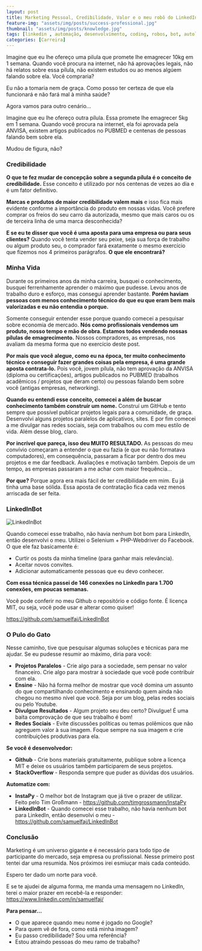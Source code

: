 ```yaml
---
layout: post
title: Marketing Pessoal, Credibilidade, Valor e o meu robô do LinkedIn
feature-img: "assets/img/posts/success-professional.jpg"
thumbnail: "assets/img/posts/knowledge.jpg"
tags: [linkedin , automação, desenvolvimento, coding, robos, bot, autoliker, autofollow, marketing pessoal]
categories: [Carreira]
---
```


Imagine que eu lhe ofereço uma pilula que promete lhe emagrecer 10kg em 1 semana. 
Quando você procura na internet, não há aprovações legais, não há relatos sobre essa pílula, não existem estudos ou ao menos algúem falando sobre ela.
Você compraria?

Eu não a tomaria nem de graça. Como posso ter certeza de que ela funcionará e não fará mal à minha saúde?

Agora vamos para outro cenário... 

Imagine que eu lhe ofereço outra pílula. Essa promete lhe emagrecer 5kg em 1 semana.
Quando você procura na internet, ela foi aprovada pela ANVISA, existem artigos publicados no PUBMED e centenas de pessoas falando bem sobre ela.

Mudou de figura, não? 

### Credibilidade

**O que te fez mudar de concepção sobre a segunda pílula é o conceito de credibilidade.** Esse conceito é utilizado por nós centenas de vezes ao dia e é um fator definitivo. 

**Marcas e produtos de maior credibilidade valem mais** e isso fica mais evidente conforme a importância do produto em nossas vidas. 
Você prefere comprar os freios do seu carro da autorizada, mesmo que mais caros ou os de terceira linha de uma marca desconhecida?

**E se eu te disser que você é uma aposta para uma empresa ou para seus clientes?** Quando você tenta vender seu peixe, seja sua força de trabalho ou algum produto seu, 
o comprador fará exatamente o mesmo exercício que fizemos nos 4 primeiros parágrafos. **O que ele encontrará?**

### Minha Vida

Durante os primeiros anos da minha carreira, busquei o conhecimento, busquei ferrenhamente aprender o máximo que pudesse. 
Levou anos de trabalho duro e esforço, mas consegui aprender bastante. **Porém haviam pessoas com menos conhecimento técnico do que eu que eram bem mais valorizadas e eu não entendia o porque.**

Somente conseguir entender esse porque quando comecei a pesquisar sobre economia de mercado. 
**Nós como profissionais vendemos um produto, nosso tempo e mão de obra. Estamos todos vendendo nossas pílulas de emagrecimento.**
Nossos compradores, as empresas, nos avaliam da mesma forma que no exercício deste post.

**Por mais que você alegue, como eu na época, ter muito conhecimento técnico e conseguir fazer grandes coisas pela empresa, é uma grande aposta contrata-lo.**
Pois você, jovem pílula, não tem aprovação da ANVISA (diploma ou certificações), artigos publicados no PUBMED (trabalhos acadêmicos / projetos que deram certo) ou pessoas falando bem sobre você (antigas empresas, networking).

**Quando eu entendi esse conceito, comecei a além de buscar conhecimento também construir um nome.**
Construí um GitHub e tento sempre que possível publicar projetos legais para a comunidade, de graça. 
Desenvolvi alguns projetos paralelos de aplicativos, sites. E por fim comecei a me divulgar nas redes sociais, seja com trabalhos ou com meu estilo de vida. Além desse blog, claro.

**Por incrível que pareça, isso deu MUITO RESULTADO.**
As pessoas do meu convívio começaram a entender o que eu fazia (e que eu não formatava computadores), em consequência, passaram a ficar por dentro dos meu projetos e me dar feedback. Avaliações e motivação também. 
Depois de um tempo, as empresas passaram a me achar com maior frequência...

**Por que?** Porque agora era mais fácil de ter credibilidade em mim. Eu já tinha uma base sólida. 
Essa aposta de contratação fica cada vez menos arriscada de ser feita.

### LinkedInBot

![LinkedInBot](https://samuelfaj.github.io/blog/assets/img/posts/linkedinbot.png "A LinkedIn Bot - Like/Accept/Invite Automation Script - Grow up your professional network!")

Quando comecei esse trabalho, não havia nenhum bot bom para LinkedIn, então desenvolvi o meu. Utilizei o Selenium + PHP-Webdriver do Facebook.
O que ele faz basicamente é: 
* Curtir os posts da minha timeline (para ganhar mais relevância).
* Aceitar novos convites.
* Adicionar automaticamente pessoas que eu devo conhecer.

**Com essa técnica passei de 146 conexões no LinkedIn para 1.700 conexões, em poucas semanas.**

Você pode conferir no meu Github o repositório e código fonte. É licença MIT, ou seja, você pode usar e alterar como quiser!

<p class="center-hlg">
    <a href="https://github.com/samuelfaj/LinkedInBot">https://github.com/samuelfaj/LinkedInBot</a>
</p>

### O Pulo do Gato
Nesse caminho, tive que pesquisar algumas soluções e técnicas para me ajudar. Se eu pudesse resumir ao máximo, diria para você:
* **Projetos Paralelos** - Crie algo para a sociedade, sem pensar no valor financeiro. Crie algo para mostrar à sociedade que você pode contribuir com ela.
* **Ensine** - Não há forma melhor de mostrar que você domina um assunto do que compartilhando conhecimento e ensinando quem ainda não chegou no mesmo nível que você. Seja por um blog, pelas redes sociais ou pelo Youtube.
* **Divulgue Resultados** - Algum projeto seu deu certo? Divulgue! É uma baita comprovação de que seu trabalho é bom!
* **Redes Sociais** - Evite discussões políticas ou temas polêmicos que não agreguem valor à sua imagem. Foque sempre na sua imagem e crie contribuições produtivas para ela.

**Se você é desenvolvedor:**
* **Github** - Crie bons materiais gratuitamente, publique sobre a licença MIT e deixe os usuários também participarem de seus projetos.
* **StackOverflow** - Responda sempre que puder as dúvidas dos usuários.

**Automatize com:**
* **InstaPy** - O melhor bot de Instagram que já tive o prazer de utilizar. Feito pelo Tim Großmann - <a href="https://github.com/timgrossmann/InstaPy">https://github.com/timgrossmann/InstaPy</a>
* **LinkedInBot** - Quando comecei esse trabalho, não havia nenhum bot para LinkedIn, então desenvolvi o meu - <a href="https://github.com/samuelfaj/LinkedInBot">https://github.com/samuelfaj/LinkedInBot</a>


### Conclusão
Marketing é um universo gigante e é necessário para todo tipo de participante do mercado, seja empresa ou profissional.
Nesse primeiro post tentei dar uma resumida. Nos próximos irei esmiuçar mais cada conteúdo. 

Espero ter dado um norte para você. 

E se te ajudei de alguma forma, me manda uma mensagem no LinkedIn, terei o maior prazer em recebê-la e responder: <a href="https://www.linkedin.com/in/samuelfaj/">https://www.linkedin.com/in/samuelfaj/</a>

**Para pensar…**

* O que aparece quando meu nome é jogado no Google?
* Para quem vê de fora, como está minha imagem?
* Eu passo credibilidade? Sou uma referência?
* Estou atraindo pessoas do meu ramo de trabalho? 